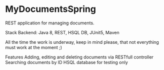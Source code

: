 # MyDocumentsSpring
REST application for managing documents. 

Stack
Backend: Java 8, REST, HSQL DB, JUnit5, Maven

All the time the work is underway, keep in mind please, that not everything must work at the moment ;)

Features
 Adding, editing and deleting documents via RESTfull controller
 Searching documents by ID
 HSQL database for testing only
